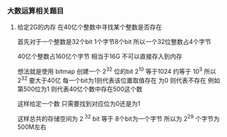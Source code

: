 ### 大数运算相关题目

1. 给定2G的内存 在40亿个整数中寻找某个整数是否存在

   首先对于一个整数是32个bit 1个字节8个bit 所以一个32位整数占4个字节

   40亿个整数占160亿个字节 相当于16G 不可以直接存入到内存  

   想法就是使用 bitmap  创建一个 2<sup>32</sup> 位的bit  2<sup>10</sup> 等于1024 约等于 10<sup>3</sup> 所以2<sup>32</sup> 要大于40亿 每一个bit为1则代表该位置取值存在 为0 则代表不存在  例如 第500位为1 则代表40亿个数中存在500这个数  

   这样给定一个数 只需要找到对应位为0还是为1 

   这样总共的存储空间为 2<sup> 32</sup> bit 等于 8个bit为一个字节 所以为 2<sup>29</sup> 个字节为500M左右 